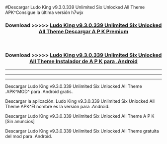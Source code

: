 #Descargar Ludo King v9.3.0.339 Unlimited Six Unlocked All Theme    APK^Consigue la última versión h7wjx



<div align="center">
<h3>Download >>>>> <a href="https://es-sites.web.app/?es= Ludo King v9.3.0.339 Unlimited Six Unlocked All Theme   ">Ludo King v9.3.0.339 Unlimited Six Unlocked All Theme    Descargar A P K Premium</a></h3><br>

<h3>Download >>>>> <a href="https://es-sites.web.app/?es= Ludo King v9.3.0.339 Unlimited Six Unlocked All Theme   ">Ludo King v9.3.0.339 Unlimited Six Unlocked All Theme    Instalador de A P K para .Android</a></h3>
</div>


----------------------------------------------------------

----------------------------------------------------------

----------------------------------------------------------

Descargar Ludo King v9.3.0.339 Unlimited Six Unlocked All Theme    .APK^MOD^ para .Android gratis.

Descargar la aplicación. Ludo King v9.3.0.339 Unlimited Six Unlocked All Theme    APK^El nombre es la versión para .Android.

Descargar Ludo King v9.3.0.339 Unlimited Six Unlocked All Theme    A P K [Sin anuncios]

Descargar Ludo King v9.3.0.339 Unlimited Six Unlocked All Theme    gratuita del mod para .Android.